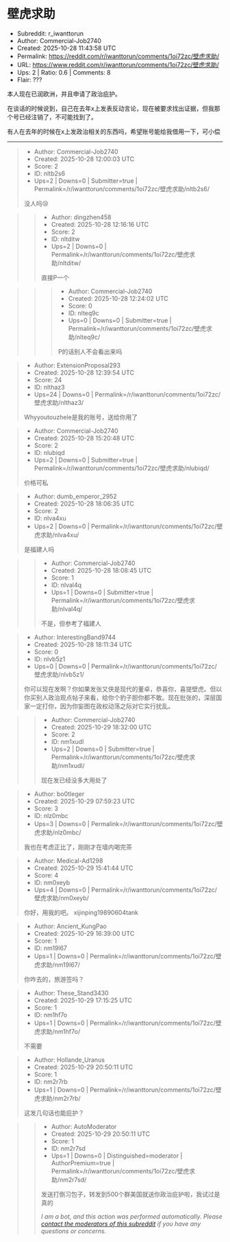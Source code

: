 # 壁虎求助

- Subreddit: r_iwanttorun
- Author: Commercial-Job2740
- Created: 2025-10-28 11:43:58 UTC
- Permalink: https://reddit.com/r/iwanttorun/comments/1oi72zc/壁虎求助/
- URL: https://www.reddit.com/r/iwanttorun/comments/1oi72zc/壁虎求助/
- Ups: 2 | Ratio: 0.6 | Comments: 8
- Flair: ???


本人现在已润欧洲，并且申请了政治庇护。

在谈话的时候说到，自己在去年x上发表反动言论，现在被要求找出证据，但我那个号已经注销了，不可能找到了。

有人在去年的时候在x上发政治相关的东西吗，希望账号能给我借用一下，可小偿


---

> - Author: Commercial-Job2740
> - Created: 2025-10-28 12:00:03 UTC
> - Score: 2
> - ID: nltb2s6
> - Ups=2 | Downs=0 | Submitter=true | Permalink=/r/iwanttorun/comments/1oi72zc/壁虎求助/nltb2s6/
>
> 没人吗😢

>> - Author: dingzhen458
>> - Created: 2025-10-28 12:16:16 UTC
>> - Score: 2
>> - ID: nltditw
>> - Ups=2 | Downs=0 | Permalink=/r/iwanttorun/comments/1oi72zc/壁虎求助/nltditw/
>>
>> 直接P一个

>>> - Author: Commercial-Job2740
>>> - Created: 2025-10-28 12:24:02 UTC
>>> - Score: 0
>>> - ID: nlteq9c
>>> - Ups=0 | Downs=0 | Submitter=true | Permalink=/r/iwanttorun/comments/1oi72zc/壁虎求助/nlteq9c/
>>>
>>> P的话别人不会看出来吗

> - Author: ExtensionProposal293
> - Created: 2025-10-28 12:39:54 UTC
> - Score: 24
> - ID: nlthaz3
> - Ups=24 | Downs=0 | Permalink=/r/iwanttorun/comments/1oi72zc/壁虎求助/nlthaz3/
>
> Whyyoutouzhele是我的账号，送给你用了

> - Author: Commercial-Job2740
> - Created: 2025-10-28 15:20:48 UTC
> - Score: 2
> - ID: nlubiqd
> - Ups=2 | Downs=0 | Submitter=true | Permalink=/r/iwanttorun/comments/1oi72zc/壁虎求助/nlubiqd/
>
> 价格可私

> - Author: dumb_emperor_2952
> - Created: 2025-10-28 18:06:35 UTC
> - Score: 2
> - ID: nlva4xu
> - Ups=2 | Downs=0 | Permalink=/r/iwanttorun/comments/1oi72zc/壁虎求助/nlva4xu/
>
> 是福建人吗

>> - Author: Commercial-Job2740
>> - Created: 2025-10-28 18:08:45 UTC
>> - Score: 1
>> - ID: nlval4q
>> - Ups=1 | Downs=0 | Submitter=true | Permalink=/r/iwanttorun/comments/1oi72zc/壁虎求助/nlval4q/
>>
>> 不是，但参考了福建人

> - Author: InterestingBand9744
> - Created: 2025-10-28 18:11:34 UTC
> - Score: 0
> - ID: nlvb5z1
> - Ups=0 | Downs=0 | Permalink=/r/iwanttorun/comments/1oi72zc/壁虎求助/nlvb5z1/
>
> 你可以现在发啊？你如果发张又侠是现代的董卓，恭喜你，喜提壁虎。但以你买别人政治观点帖子来看，给你个豹子胆你都不敢。现在批张的，深层国家一定打你，因为你妄图在政权动荡之际对它实行扰乱。

>> - Author: Commercial-Job2740
>> - Created: 2025-10-29 18:32:00 UTC
>> - Score: 2
>> - ID: nm1xudl
>> - Ups=2 | Downs=0 | Submitter=true | Permalink=/r/iwanttorun/comments/1oi72zc/壁虎求助/nm1xudl/
>>
>> 现在发已经没多大用处了

> - Author: bo0tleger
> - Created: 2025-10-29 07:59:23 UTC
> - Score: 3
> - ID: nlz0mbc
> - Ups=3 | Downs=0 | Permalink=/r/iwanttorun/comments/1oi72zc/壁虎求助/nlz0mbc/
>
> 我也在考虑正比了，刚刚才在墙内喝完茶

> - Author: Medical-Ad1298
> - Created: 2025-10-29 15:41:44 UTC
> - Score: 4
> - ID: nm0xeyb
> - Ups=4 | Downs=0 | Permalink=/r/iwanttorun/comments/1oi72zc/壁虎求助/nm0xeyb/
>
> 你好，用我的吧。
> xijinping19890604tank

> - Author: Ancient_KungPao
> - Created: 2025-10-29 16:39:00 UTC
> - Score: 1
> - ID: nm19l67
> - Ups=1 | Downs=0 | Permalink=/r/iwanttorun/comments/1oi72zc/壁虎求助/nm19l67/
>
> 你咋去的，旅游签吗？

> - Author: These_Stand3430
> - Created: 2025-10-29 17:15:25 UTC
> - Score: 1
> - ID: nm1hf7o
> - Ups=1 | Downs=0 | Permalink=/r/iwanttorun/comments/1oi72zc/壁虎求助/nm1hf7o/
>
> 不需要

> - Author: Hollande_Uranus
> - Created: 2025-10-29 20:50:11 UTC
> - Score: 1
> - ID: nm2r7rb
> - Ups=1 | Downs=0 | Permalink=/r/iwanttorun/comments/1oi72zc/壁虎求助/nm2r7rb/
>
> 这发几句话也能庇护？

>> - Author: AutoModerator
>> - Created: 2025-10-29 20:50:11 UTC
>> - Score: 1
>> - ID: nm2r7sd
>> - Ups=1 | Downs=0 | Distinguished=moderator | AuthorPremium=true | Permalink=/r/iwanttorun/comments/1oi72zc/壁虎求助/nm2r7sd/
>>
>> 发送打倒习包子，转发到500个群美国就送你政治庇护啦，我试过是真的
>> 
>> *I am a bot, and this action was performed automatically. Please [contact the moderators of this subreddit](/message/compose/?to=/r/iwanttorun) if you have any questions or concerns.*
